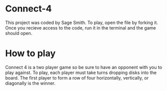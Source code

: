 # Connect-4
 This project was coded by Sage Smith. To play, open the file by forking it. Once you recieve access to the code, run it in the terminal and the game should open.
 
 # How to play
 Connect 4 is a two player game so be sure to have an opponent with you to play against. To play, each player must take turns dropping disks into the board. The first player to form a row of four horizontally, vertically, or diagonally is the winner.
